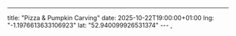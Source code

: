 ---
title: "Pizza & Pumpkin Carving"
date: 2025-10-22T19:00:00+01:00
lng: "-1.1976613633106923"
lat: "52.940099926531374"
--- , 